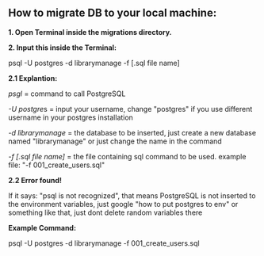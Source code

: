 ## How to migrate DB to your local machine:



**1. Open Terminal inside the migrations directory.**

**2. Input this inside the Terminal:** 

psql -U postgres -d librarymanage -f [.sql file name]



**2.1 Explantion:**

*psgl* = command to call PostgreSQL

*-U postgre*s = input your username, change "postgres" if you use different username in your postgres installation

*-d librarymanage* = the database to be inserted, just create a new database named "librarymanage" or just change the name in the command

*-f \[.sql file name]* = the file containing sql command to be used. example file: "-f 001\_create\_users.sql"



**2.2 Error found!**

If it says: "psql is not recognized", that means PostgreSQL is not inserted to the environment variables, just google "how to put postgres to env" or something like that, just dont delete random variables there



**Example Command:**

psql -U postgres -d librarymanage -f 001\_create\_users.sql

